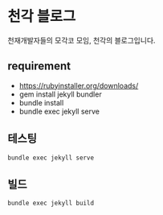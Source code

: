 # 천각 블로그
천재개발자들의 모각코 모임, 천각의 블로그입니다. 

## requirement 
 - https://rubyinstaller.org/downloads/
 - gem install jekyll bundler
 - bundle install
 - bundle exec jekyll serve

## 테스팅
```
bundle exec jekyll serve
```
## 빌드 
```
bundle exec jekyll build
```  
